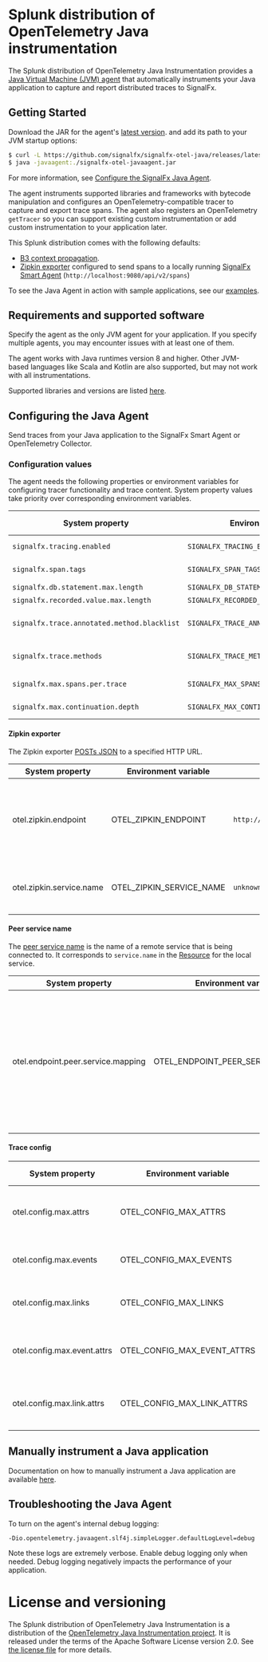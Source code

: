 # Splunk distribution of OpenTelemetry Java instrumentation

The Splunk distribution of OpenTelemetry Java Instrumentation provides a
[Java Virtual Machine (JVM) agent](https://docs.oracle.com/javase/7/docs/api/java/lang/instrument/package-summary.html)
that automatically instruments your Java application to capture and
report distributed traces to SignalFx.

## Getting Started

Download the JAR for the agent's [latest
version](https://github.com/signalfx/signalfx-otel-java/releases/latest/download/signalfx-otel-javaagent-all.jar).
and add its path to your JVM startup options:

```bash
$ curl -L https://github.com/signalfx/signalfx-otel-java/releases/latest/download/signalfx-otel-javaagent-all.jar -o signalfx-otel-javaagent.jar
$ java -javaagent:./signalfx-otel-javaagent.jar
```

For more information, see [Configure the SignalFx Java Agent](#Configure-the-SignalFx-Java-Agent).

The agent instruments supported libraries and frameworks with bytecode
manipulation and configures an OpenTelemetry-compatible tracer to capture
and export trace spans. The agent also registers an OpenTelemetry `getTracer`
so you can support existing custom instrumentation or add custom
instrumentation to your application later.

This Splunk distribution comes with the following defaults:

- [B3 context propagation](https://github.com/openzipkin/b3-propagation).
- [Zipkin exporter](https://zipkin.io/zipkin-api/#/default/post_spans)
  configured to send spans to a locally running [SignalFx Smart
  Agent](https://docs.signalfx.com/en/latest/apm/apm-getting-started/apm-smart-agent.html)
  (`http://localhost:9080/api/v2/spans`)

To see the Java Agent in action with sample applications, see our
[examples](https://github.com/signalfx/tracing-examples/tree/master/signalfx-tracing/signalfx-otel-java).

## Requirements and supported software

Specify the agent as the only JVM agent for your application.
If you specify multiple agents, you may encounter issues with at least one
of them.

The agent works with Java runtimes version 8 and higher. Other JVM-based
languages like Scala and Kotlin are also supported, but may not work with all
instrumentations.

Supported libraries and versions are listed
[here](https://github.com/open-telemetry/opentelemetry-java-instrumentation#supported-java-libraries-and-frameworks).

## Configuring the Java Agent

Send traces from your Java application to the SignalFx Smart Agent or
OpenTelemetry Collector.

### Configuration values

The agent needs the following properties or environment variables for configuring
tracer functionality and trace content. System property values take priority
over corresponding environment variables.

| System property | Environment variable | Default value | Notes |
| ---             | ---                  | ---           | ---   |
| `signalfx.tracing.enabled` | `SIGNALFX_TRACING_ENABLED` | `"true"` | Globally enables tracer creation and auto-instrumentation.  Any value not matching `"true"` is treated as false (`Boolean.valueOf()`). |
| `signalfx.span.tags` | `SIGNALFX_SPAN_TAGS` | `null` | Comma-separated list of tags included in every reported span. For example, `"key1:val1,key2:val2"`. |
| `signalfx.db.statement.max.length` | `SIGNALFX_DB_STATEMENT_MAX_LENGTH` | `1024` | The maximum number of characters written for the OpenTracing `db.statement` tag. |
| `signalfx.recorded.value.max.length` | `SIGNALFX_RECORDED_VALUE_MAX_LENGTH` | `12288` | The maximum number of characters for any Zipkin-encoded tagged or logged value. |
| `signalfx.trace.annotated.method.blacklist` | `SIGNALFX_TRACE_ANNOTATED_METHOD_BLACKLIST` | `null` | Prevents `@Trace` annotation functionality for the target method string of format `package.OuterClass[methodOne,methodTwo];other.package.OuterClass$InnerClass[*];`. (; is required and * for all methods in class). |
| `signalfx.trace.methods` | `SIGNALFX_TRACE_METHODS` | `null` | Same as adding `@Trace` annotation functionality for the target method string of format `package.OuterClass[methodOne,methodTwo];other.package.OuterClass$InnerClass[*];`. (; is required and * for all public methods in class). |
| `signalfx.max.spans.per.trace` | `SIGNALFX_MAX_SPANS_PER_TRACE` | `0 (no limit)` | Drops traces with more spans than this. Intended to prevent runaway traces from flooding upstream systems. |
| `signalfx.max.continuation.depth` | `SIGNALFX_MAX_CONTINUATION_DEPTH` | `100` | Stops propagating asynchronous context at this recursive depth. Intended to prevent runaway traces from leaking memory. |

#### Zipkin exporter

The Zipkin exporter [POSTs
JSON](https://zipkin.io/zipkin-api/#/default/post_spans) to a specified HTTP
URL.

| System property            | Environment variable       | Default value                        | Notes                                                                |
| -------------------------- | -------------------------- | ------------------------------------ | -------------------------------------------------------------------- |
| otel.zipkin.endpoint       | OTEL_ZIPKIN_ENDPOINT       | `http://localhost:9080/api/v2/spans` | The Zipkin endpoint to connect to. Currently only HTTP is supported. |
| otel.zipkin.service.name   | OTEL_ZIPKIN_SERVICE_NAME   | `unknown`                            | The service name of this JVM instance.                               |

#### Peer service name

The [peer service
name](https://github.com/open-telemetry/opentelemetry-specification/blob/master/specification/trace/semantic_conventions/span-general.md#general-remote-service-attributes)
is the name of a remote service that is being connected to. It corresponds to
`service.name` in the
[Resource](https://github.com/open-telemetry/opentelemetry-specification/tree/master/specification/resource/semantic_conventions#service)
for the local service.

| System property                     | Environment variable               | Purpose                                                                      |
|-------------------------------------|------------------------------------|------------------------------------------------------------------------------|
| otel.endpoint.peer.service.mapping  | OTEL_ENDPOINT_PEER_SERVICE_MAPPING | Used to specify a mapping from hostnames or IP addresses to peer services, as a comma separated list of host=name pairs. The peer service name will be added as an attribute to a span whose host or IP match the mapping. For example, if set to 1.2.3.4=cats-service,dogs-abcdef123.serverlessapis.com=dogs-api, requests to `1.2.3.4` will have a `peer.service` attribute of `cats-service` and requests to `dogs-abcdef123.serverlessapis.com` will have one of `dogs-api` |

#### Trace config

| System property                   | Environment variable              | Default value  | Purpose                                |
| --------------------------------- | --------------------------------- | -------------- | -------------------------------------- |
| otel.config.max.attrs             | OTEL_CONFIG_MAX_ATTRS             | 32             | Maximum number of attributes per span  |
| otel.config.max.events            | OTEL_CONFIG_MAX_EVENTS            | 128            | Maximum number of events per span      |
| otel.config.max.links             | OTEL_CONFIG_MAX_LINKS             | 32             | Maximum number of links per span       |
| otel.config.max.event.attrs       | OTEL_CONFIG_MAX_EVENT_ATTRS       | 32             | Maximum number of attributes per event |
| otel.config.max.link.attrs        | OTEL_CONFIG_MAX_LINK_ATTRS        | 32             | Maximum number of attributes per link  |

## Manually instrument a Java application

Documentation on how to manually instrument a Java application are available
[here](https://github.com/open-telemetry/opentelemetry-java-instrumentation#manually-instrumenting).

## Troubleshooting the Java Agent

To turn on the agent's internal debug logging:

`-Dio.opentelemetry.javaagent.slf4j.simpleLogger.defaultLogLevel=debug`

Note these logs are extremely verbose. Enable debug logging only when needed.
Debug logging negatively impacts the performance of your application.

# License and versioning

The Splunk distribution of OpenTelemetry Java Instrumentation is a distribution
of the [OpenTelemetry Java Instrumentation
project](https://github.com/open-telemetry/opentelemetry-java-instrumentation).
It is released under the terms of the Apache Software License version 2.0. See
[the license file](./LICENSE) for more details.
